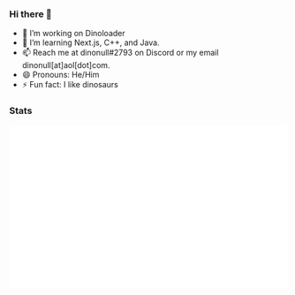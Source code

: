 ### Hi there 👋

- 🔭 I’m working on Dinoloader
- 🌱 I’m learning Next.js, C++, and Java.
- 📫 Reach me at dinonull#2793 on Discord or my email dinonull[at]aol[dot]com.
- 😄 Pronouns: He/Him 
- ⚡ Fun fact: I like dinosaurs
### Stats
![Stats](https://raw.githubusercontent.com/dinonull/github-stats/master/generated/languages.svg)

